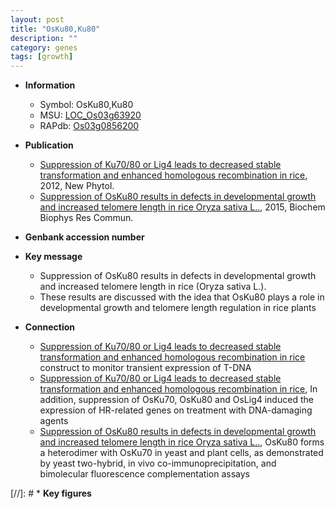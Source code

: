 ```yaml
---
layout: post
title: "OsKu80,Ku80"
description: ""
category: genes
tags: [growth]
---
```


* **Information**  
    + Symbol: OsKu80,Ku80  
    + MSU: [LOC_Os03g63920](http://rice.plantbiology.msu.edu/cgi-bin/ORF_infopage.cgi?orf=LOC_Os03g63920)  
    + RAPdb: [Os03g0856200](http://rapdb.dna.affrc.go.jp/viewer/gbrowse_details/irgsp1?name=Os03g0856200)  

* **Publication**  
    + [Suppression of Ku70/80 or Lig4 leads to decreased stable transformation and enhanced homologous recombination in rice](http://www.ncbi.nlm.nih.gov/pubmed?term=Suppression+of+Ku70/80+or+Lig4+leads+to+decreased+stable+transformation+and+enhanced+homologous+recombination+in+rice%5BTitle%5D), 2012, New Phytol.
    + [Suppression of OsKu80 results in defects in developmental growth and increased telomere length in rice Oryza sativa L..](http://www.ncbi.nlm.nih.gov/pubmed?term=Suppression+of+OsKu80+results+in+defects+in+developmental+growth+and+increased+telomere+length+in+rice+Oryza+sativa+L..%5BTitle%5D), 2015, Biochem Biophys Res Commun.

* **Genbank accession number**  

* **Key message**  
    + Suppression of OsKu80 results in defects in developmental growth and increased telomere length in rice (Oryza sativa L.).
    + These results are discussed with the idea that OsKu80 plays a role in developmental growth and telomere length regulation in rice plants

* **Connection**  
    + [Suppression of Ku70/80 or Lig4 leads to decreased stable transformation and enhanced homologous recombination in rice](GFP) construct to monitor transient expression of T-DNA
    + [Suppression of Ku70/80 or Lig4 leads to decreased stable transformation and enhanced homologous recombination in rice](http://www.ncbi.nlm.nih.gov/pubmed?term=Suppression+of+Ku70/80+or+Lig4+leads+to+decreased+stable+transformation+and+enhanced+homologous+recombination+in+rice%5BTitle%5D), In addition, suppression of OsKu70, OsKu80 and OsLig4 induced the expression of HR-related genes on treatment with DNA-damaging agents
    + [Suppression of OsKu80 results in defects in developmental growth and increased telomere length in rice Oryza sativa L..](http://www.ncbi.nlm.nih.gov/pubmed?term=Suppression+of+OsKu80+results+in+defects+in+developmental+growth+and+increased+telomere+length+in+rice+Oryza+sativa+L..%5BTitle%5D), OsKu80 forms a heterodimer with OsKu70 in yeast and plant cells, as demonstrated by yeast two-hybrid, in vivo co-immunoprecipitation, and bimolecular fluorescence complementation assays

[//]: # * **Key figures**  


